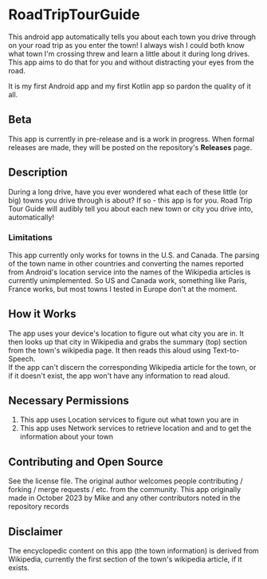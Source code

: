 # RoadTripTourGuide
This android app automatically tells you about each town you drive through on your road trip as you enter the town!  I always wish I could both know what town I'm crossing threw and learn a little about it during long drives.  This app aims to do that for you and without distracting your eyes from the road.

It is my first Android app and my first Kotlin app so pardon the quality of it all.

## Beta
This app is currently in pre-release and is a work in progress.  When formal releases are made, they will be posted on the repository's **Releases** page.

## Description
During a long drive, have you ever wondered what each of these little (or big) towns you drive through is about?
If so - this app is for you.
Road Trip Tour Guide will audibly tell you about each new town or city you drive into, automatically!

### Limitations
This app currently only works for towns in the U.S. and Canada. The parsing of the town name in other countries and converting the names reported from Android's location service into the names of the Wikipedia articles is currently unimplemented.  So US and Canada work, something like Paris, France works, but most towns I tested in Europe don't at the moment.

## How it Works
The app uses your device's location to figure out what city you are in.  It then looks up that city in Wikipedia and grabs the summary (top) section from the town's wikipedia page.  It then reads this aloud using Text-to-Speech.  
If the app can't discern the corresponding Wikipedia article for the town, or if it doesn't exist, the app won't have any information to read aloud.

## Necessary Permissions
1. This app uses Location services to figure out what town you are in
2. This app uses Network services to retrieve location and and to get the information about your town

## Contributing and Open Source
See the license file.  The original author welcomes people contributing / forking / merge requests / etc. from the community.
This app originally made in October 2023 by Mike and any other contributors noted in the repository records

## Disclaimer
The encyclopedic content on this app (the town information) is derived from Wikipedia, currently the first section of the town's wikipedia article, if it exists.
